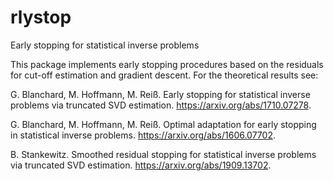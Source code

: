 # rlystop
Early stopping for statistical inverse problems


This package implements early stopping procedures based on the residuals for
cut-off estimation and gradient descent. For the theoretical results see:

G. Blanchard, M. Hoffmann, M. Reiß. Early stopping for statistical inverse
problems via truncated SVD estimation. https://arxiv.org/abs/1710.07278.

G. Blanchard, M. Hoffmann, M. Reiß. Optimal adaptation for early stopping in
statistical inverse problems. https://arxiv.org/abs/1606.07702.

B. Stankewitz. Smoothed residual stopping for statistical inverse problems via
truncated SVD estimation. https://arxiv.org/abs/1909.13702.
